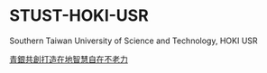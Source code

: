 # STUST-HOKI-USR
Southern Taiwan University of Science and Technology, HOKI USR

[青銀共創打造在地智慧自在不老力](https://snake0818.github.io/STUST-HOKI-USR/)
